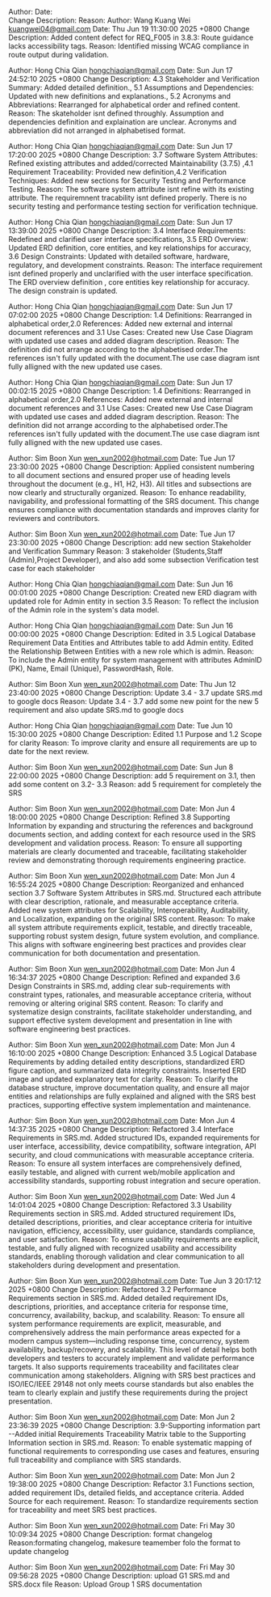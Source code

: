 <!-- dont change the format  -->
Author:
Date:   
Change Description: 
Reason: 
Author: Wang Kuang Wei <kuangwei04@gmail.com>
Date:   Thu Jun 19 11:30:00 2025 +0800
Change Description: Added content defect for REQ_F005 in 3.8.3: Route guidance lacks accessibility tags.
Reason: Identified missing WCAG compliance in route output during validation.

Author: Hong Chia Qian <hongchiaqian@gmail.com>
Date:   Sun Jun 17 24:52:10 2025 +0800
Change Description: 4.3 Stakeholder and Verification Summary: Added detailed definition., 5.1 Assumptions and Dependencies: Updated with new definitions and explanations., 5.2 Acronyms and Abbreviations: Rearranged for alphabetical order and refined content.
Reason: The skateholder isnt defined throughly. Assumption and dependencies definition and explaination are unclear. Acronyms and abbreviation did not arranged in alphabetised format. 

Author: Hong Chia Qian <hongchiaqian@gmail.com>
Date:   Sun Jun 17 17:20:00 2025 +0800
Change Description: 3.7 Software System Attributes: Refined existing attributes and added/corrected Maintainability (3.7.5) ,4.1 Requirement Traceability: Provided new definition,4.2 Verification Techniques: Added new sections for Security Testing and Performance Testing.
Reason: The software system attribute isnt refine with its existing attribute. The requiremnent tracability isnt defined properly. There is no security testing and performance testing section for verification technique.

Author: Hong Chia Qian <hongchiaqian@gmail.com>
Date:   Sun Jun 17 13:39:00 2025 +0800
Change Description: 3.4 Interface Requirements: Redefined and clarified user interface specifications, 3.5 ERD Overview: Updated ERD definition, core entities, and key relationships for accuracy, 3.6 Design Constraints: Updated with detailed software, hardware, regulatory, and development constraints.
Reason: The interface requirement isnt defined properly and unclarified with the user interface specification. The ERD overview definition , core entities key relationship for accuracy. The design constrain is updated. 

Author: Hong Chia Qian <hongchiaqian@gmail.com>
Date:   Sun Jun 17 07:02:00 2025 +0800
Change Description: 1.4 Definitions: Rearranged in alphabetical order,2.0 References: Added new external and internal document references and 3.1 Use Cases: Created new Use Case Diagram with updated use cases and added diagram description.
Reason: The definition did not arrange according to the alphabetised order.The references isn't fully updated with the document.The use case diagram isnt fully alligned with the new updated use cases. 

Author: Hong Chia Qian <hongchiaqian@gmail.com>
Date:   Sun Jun 17 00:02:15 2025 +0800
Change Description: 1.4 Definitions: Rearranged in alphabetical order,2.0 References: Added new external and internal document references and 3.1 Use Cases: Created new Use Case Diagram with updated use cases and added diagram description.
Reason: The definition did not arrange according to the alphabetised order.The references isn't fully updated with the document.The use case diagram isnt fully alligned with the new updated use cases. 

Author: Sim Boon Xun <wen_xun2002@hotmail.com>
Date:    Tue Jun 17 23:30:00 2025 +0800 
Change Description: Applied consistent numbering to all document sections and ensured proper use of heading levels throughout the document (e.g., H1, H2, H3). All titles and subsections are now clearly and structurally organized.
Reason: To enhance readability, navigability, and professional formatting of the SRS document. This change ensures compliance with documentation standards and improves clarity for reviewers and contributors. 

Author: Sim Boon Xun <wen_xun2002@hotmail.com>
Date:    Tue Jun 17 23:30:00 2025 +0800 
Change Description: add new section Stakeholder and Verification Summary 
Reason: 3 stakeholder (Students,Staff (Admin),Project Developer), and also add some subsection Verification test case for each stakeholder 

Author: Hong Chia Qian <hongchiaqian@gmail.com>
Date:   Sun Jun 16 00:01:00 2025 +0800
Change Description: Created new ERD diagram with updated role for Admin entity in section 3.5
Reason: To reflect the inclusion of the Admin role in the system's data model.

Author: Hong Chia Qian <hongchiaqian@gmail.com>
Date:   Sun Jun 16 00:00:00 2025 +0800
Change Description: Edited in 3.5 Logical Database Requirement Data Entities and Attributes table to add Admin entity. Edited the Relationship Between Entities with a new role which is admin. 
Reason: To include the Admin entity for system management with attributes AdminID (PK), Name, Email (Unique), PasswordHash, Role.

Author: Sim Boon Xun <wen_xun2002@hotmail.com>
Date:    Thu Jun 12 23:40:00 2025 +0800 
Change Description: Update 3.4 - 3.7  update SRS.md to google docs
Reason: Update 3.4 - 3.7 add some new point for the new 5 requirement and also update SRS.md to google docs

Author: Hong Chia Qian <hongchiaqian@gmail.com>
Date:   Tue Jun 10 15:30:00 2025 +0800
Change Description: Edited 1.1 Purpose and 1.2 Scope for clarity
Reason: To improve clarity and ensure all requirements are up to date for the next review.

Author: Sim Boon Xun <wen_xun2002@hotmail.com>
Date:    Sun Jun 8 22:00:00 2025 +0800
Change Description: add 5 requirement on 3.1, then add some content on 3.2- 3.3
Reason: add 5 requirement for completely the SRS

Author: Sim Boon Xun <wen_xun2002@hotmail.com>
Date:   Mon Jun 4 18:00:00 2025 +0800
Change Description: Refined 3.8 Supporting Information by expanding and structuring the references and background documents section, and adding context for each resource used in the SRS development and validation process.
Reason: To ensure all supporting materials are clearly documented and traceable, facilitating stakeholder review and demonstrating thorough requirements engineering practice.

Author: Sim Boon Xun <wen_xun2002@hotmail.com>
Date:   Mon Jun 4 16:55:24 2025 +0800
Change Description: Reorganized and enhanced section 3.7 Software System Attributes in SRS.md. Structured each attribute with clear description, rationale, and measurable acceptance criteria. Added new system attributes for Scalability, Interoperability, Auditability, and Localization, expanding on the original SRS content.
Reason: To make all system attribute requirements explicit, testable, and directly traceable, supporting robust system design, future system evolution, and compliance. This aligns with software engineering best practices and provides clear communication for both documentation and presentation.

Author: Sim Boon Xun <wen_xun2002@hotmail.com>
Date:   Mon Jun 4 16:34:37 2025 +0800
Change Description: Refined and expanded 3.6 Design Constraints in SRS.md, adding clear sub-requirements with constraint types, rationales, and measurable acceptance criteria, without removing or altering original SRS content.
Reason: To clarify and systematize design constraints, facilitate stakeholder understanding, and support effective system development and presentation in line with software engineering best practices.

Author: Sim Boon Xun <wen_xun2002@hotmail.com>
Date: Mon Jun 4 16:10:00 2025 +0800
Change Description: Enhanced 3.5 Logical Database Requirements by adding detailed entity descriptions, standardized ERD figure caption, and summarized data integrity constraints. Inserted ERD image and updated explanatory text for clarity.
Reason: To clarify the database structure, improve documentation quality, and ensure all major entities and relationships are fully explained and aligned with the SRS best practices, supporting effective system implementation and maintenance.

Author: Sim Boon Xun <wen_xun2002@hotmail.com>
Date:   Mon Jun 4 14:37:35 2025 +0800
Change Description: Refactored 3.4 Interface Requirements in SRS.md. Added structured IDs, expanded requirements for user interface, accessibility, device compatibility, software integration, API security, and cloud communications with measurable acceptance criteria.
Reason: To ensure all system interfaces are comprehensively defined, easily testable, and aligned with current web/mobile application and accessibility standards, supporting robust integration and secure operation.

Author: Sim Boon Xun <wen_xun2002@hotmail.com>
Date:   Wed Jun 4 14:01:04 2025 +0800
Change Description: Refactored 3.3 Usability Requirements section in SRS.md. Added structured requirement IDs, detailed descriptions, priorities, and clear acceptance criteria for intuitive navigation, efficiency, accessibility, user guidance, standards compliance, and user satisfaction.
Reason: To ensure usability requirements are explicit, testable, and fully aligned with recognized usability and accessibility standards, enabling thorough validation and clear communication to all stakeholders during development and presentation.

Author: Sim Boon Xun <wen_xun2002@hotmail.com>
Date:   Tue Jun 3 20:17:12 2025 +0800
Change Description: Refactored 3.2 Performance Requirements section in SRS.md. Added detailed requirement IDs, descriptions, priorities, and acceptance criteria for response time, concurrency, availability, backup, and scalability.
Reason: To ensure all system performance requirements are explicit, measurable, and comprehensively address the main performance areas expected for a modern campus system—including response time, concurrency, system availability, backup/recovery, and scalability. 
This level of detail helps both developers and testers to accurately implement and validate performance targets. 
It also supports requirements traceability and facilitates clear communication among stakeholders. 
Aligning with SRS best practices and ISO/IEC/IEEE 29148 not only meets course standards but also enables the team to clearly explain and justify these requirements during the project presentation.

Author: Sim Boon Xun <wen_xun2002@hotmail.com>
Date:   Mon Jun 2 23:36:39 2025 +0800
Change Description: 3.9-Supporting information part --Added initial Requirements Traceability Matrix table to the Supporting Information section in SRS.md.
Reason: To enable systematic mapping of functional requirements to corresponding use cases and features, ensuring full traceability and compliance with SRS standards.

Author: Sim Boon Xun <wen_xun2002@hotmail.com>
Date:   Mon Jun 2 19:38:00 2025 +0800
Change Description: Refactor 3.1 Functions section, added requirement IDs, detailed fields, and acceptance criteria. Added Source for each requirement.
Reason: To standardize requirements section for traceability and meet SRS best practices.

Author: Sim Boon Xun <wen_xun2002@hotmail.com>
Date:   Fri May 30 10:09:34 2025 +0800
Change Description: format changelog 
Reason:formating changelog, makesure teamember folo the format to update changelog

Author: Sim Boon Xun <wen_xun2002@hotmail.com>
Date:   Fri May 30 09:56:28 2025 +0800
Change Description: upload G1 SRS.md and SRS.docx file 
Reason: Upload Group 1 SRS documentation
